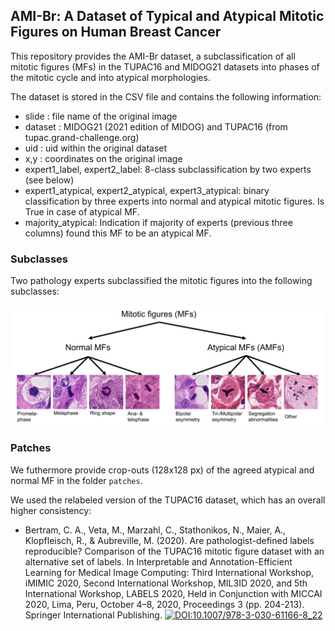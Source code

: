 ## AMI-Br: A Dataset of Typical and Atypical Mitotic Figures on Human Breast Cancer

This repository provides the AMI-Br dataset, a subclassification of all mitotic figures (MFs) in the TUPAC16 and MIDOG21 datasets into phases of the mitotic cycle and into atypical morphologies.

The dataset is stored in the CSV file and contains the following information:
- slide : file name of the original image
- dataset : MIDOG21 (2021 edition of MIDOG) and TUPAC16 (from tupac.grand-challenge.org)
- uid : uid within the original dataset
- x,y : coordinates on the original image
- expert1_label, expert2_label: 8-class subclassification by two experts (see below)
- expert1_atypical, expert2_atypical, expert3_atypical: binary classification by three experts into normal and atypical mitotic figures. Is True in case of atypical MF.
- majority_atypical: Indication if majority of experts (previous three columns) found this MF to be an atypical MF.

### Subclasses

Two pathology experts subclassified the mitotic figures into the following subclasses:

![Image showing all subclasses](./images/subclassification.jpg)

### Patches


We futhermore provide crop-outs (128x128 px) of the agreed atypical and normal MF in the folder `patches`.

We used the relabeled version of the TUPAC16 dataset, which has an overall higher consistency:
- Bertram, C. A., Veta, M., Marzahl, C., Stathonikos, N., Maier, A., Klopfleisch, R., & Aubreville, M. (2020). Are pathologist-defined labels reproducible? Comparison of the TUPAC16 mitotic figure dataset with an alternative set of labels. In Interpretable and Annotation-Efficient Learning for Medical Image Computing: Third International Workshop, iMIMIC 2020, Second International Workshop, MIL3ID 2020, and 5th International Workshop, LABELS 2020, Held in Conjunction with MICCAI 2020, Lima, Peru, October 4–8, 2020, Proceedings 3 (pp. 204-213). Springer International Publishing. [![DOI:10.1007/978-3-030-61166-8_22](https://zenodo.org/badge/DOI/10.1007/978-3-030-61166-8_22.svg)](https://doi.org/10.1007/978-3-030-61166-8_22)


